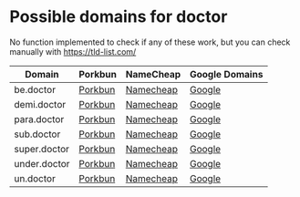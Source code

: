# Possible domains for doctor

No function implemented to check if any of these work, but you can check manually with https://tld-list.com/

| Domain | Porkbun | NameCheap | Google Domains |
|---|---|---|---|
| be.doctor | [Porkbun](https://porkbun.com/checkout/search?prb=e814663da1&tlds=&idnLanguage=&search=search&q=be.doctor) | [Namecheap](https://www.namecheap.com/domains/registration/results/?domain=be.doctor) | [Google](https://domains.google.com/registrar/search?searchTerm=be.doctor) |
| demi.doctor | [Porkbun](https://porkbun.com/checkout/search?prb=e814663da1&tlds=&idnLanguage=&search=search&q=demi.doctor) | [Namecheap](https://www.namecheap.com/domains/registration/results/?domain=demi.doctor) | [Google](https://domains.google.com/registrar/search?searchTerm=demi.doctor) |
| para.doctor | [Porkbun](https://porkbun.com/checkout/search?prb=e814663da1&tlds=&idnLanguage=&search=search&q=para.doctor) | [Namecheap](https://www.namecheap.com/domains/registration/results/?domain=para.doctor) | [Google](https://domains.google.com/registrar/search?searchTerm=para.doctor) |
| sub.doctor | [Porkbun](https://porkbun.com/checkout/search?prb=e814663da1&tlds=&idnLanguage=&search=search&q=sub.doctor) | [Namecheap](https://www.namecheap.com/domains/registration/results/?domain=sub.doctor) | [Google](https://domains.google.com/registrar/search?searchTerm=sub.doctor) |
| super.doctor | [Porkbun](https://porkbun.com/checkout/search?prb=e814663da1&tlds=&idnLanguage=&search=search&q=super.doctor) | [Namecheap](https://www.namecheap.com/domains/registration/results/?domain=super.doctor) | [Google](https://domains.google.com/registrar/search?searchTerm=super.doctor) |
| under.doctor | [Porkbun](https://porkbun.com/checkout/search?prb=e814663da1&tlds=&idnLanguage=&search=search&q=under.doctor) | [Namecheap](https://www.namecheap.com/domains/registration/results/?domain=under.doctor) | [Google](https://domains.google.com/registrar/search?searchTerm=under.doctor) |
| un.doctor | [Porkbun](https://porkbun.com/checkout/search?prb=e814663da1&tlds=&idnLanguage=&search=search&q=un.doctor) | [Namecheap](https://www.namecheap.com/domains/registration/results/?domain=un.doctor) | [Google](https://domains.google.com/registrar/search?searchTerm=un.doctor) |
